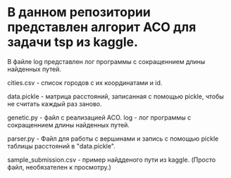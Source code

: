 # В данном репозитории представлен алгорит ACO для задачи tsp из kaggle.

В файле log представлен лог программы с сокращеннием длины найденных путей.

cities.csv - список городов с их координатами и id.

data.pickle - матрица расстояний, записанная с помощью pickle, чтобы не считать каждый раз заново.

genetic.py - файл с реализацией ACO.
log - лог программы с сокращеннием длины найденных путей.

parser.py - Файл для работы с вершинами и запись с помощью pickle таблицы расстояний в "data.pickle".

sample_submission.csv - пример найдденого пути из kaggle. (Просто файл, необязателен к просмотру.)
